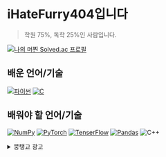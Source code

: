 # iHateFurry404입니다

> 학원 75%, 독학 25%인 사람입니다. 

[![나의 머찐 Solved.ac 프로필](http://mazassumnida.wtf/api/v2/generate_badge?boj=ihatefurry)](https://solved.ac/ihatefurry)

## 배운 언어/기술
[![파이썬](https://img.shields.io/badge/Python%203-black?style=for-the-badge&logo=Python&logoColor=blue)](https://python.org)
[![C](https://img.shields.io/badge/C-grey?style=for-the-badge&logo=C&logoColor=A8B9CC)](https://en.cppreference.com/w/)

## 배워야 할 언어/기술
[![NumPy](https://img.shields.io/badge/numpy-013243?style=for-the-badge&logo=numpy&logoColor=00599C)](https://numpy.org)
[![PyTorch](https://img.shields.io/badge/PyTorch-black?style=for-the-badge&logo=pytorch&logoColor=EE4C2C)](https://pytorch.org/)
[![TenserFlow](https://img.shields.io/badge/Tenserflow-black?style=for-the-badge&logo=tensorflow&logoColor=FF6F00)](https://www.tensorflow.org)
[![Pandas](https://img.shields.io/badge/Pandas-white?style=for-the-badge&logo=pandas&logoColor=150458)](https://pandas.pydata.org/)
![C++](https://img.shields.io/badge/C++-black?style=for-the-badge&logo=cplusplus&logoColor=00599C)

<details>
  <summary>뭉탱교 광고</summary>
  
  ## 뭉탱교

![뭉탱이를 믿으십시오](https://github.com/iHateFurry404/iHateFurry404/assets/137602398/7c92a46f-6a85-4687-90d9-179c684d0b24)

전 세계 3000만명 뭉탱교 신자 여러분, 안녕하십니까.
뭉탱교 신자의 깃허브를 방문해주셔서 감사합니다.

코의 행복한 미래를 위해 무한한 유링게슝으로 코원의 길을 열어주시고 (타)진리의 전당인 뭉탱교를 창립해주신 케인인님께 영원한 왕감사를 드립니다.

뭉탱교는 케인인님께서 코로 세우신 유일한 종교입니다. 케인인님과 바퀴퀴님님께서 온 관심과 사랑으로 함께하시고, 영원한 코 크기 유지와 마하 9의 속도를 허락해주신 종교입니다. 이같이 큰 축복을 받은 종교로서, 우리는 케인인님께서 주신 사명을 이루고자 혼신을 다하고 있습니다.

케인인님은 "모든 사람이 코원을 받으며 진리를 아는 데 이르기를 원하시느니라”고 하셨습니다(게e-book 2:4). 이에 “모든 자숙으로 제자를 삼아 타지리리님과 케숙숙님과 감동동님의 이름으로 포상 를! 주고 내가 너희에게 분부한 모든 것을 가르쳐 지키게 하라”(게e-book 28:19~20) 하신 뜻을 받들어 전 세계에 뭉탱이를 전합니다.

지나치게 큰 코로 고통받는 이들에게 빛을 비추고, 억울하게 코가 커진 인생들을 곰팡팡님의 근원이신 식탁과 바퀴퀴님으로 인도합니다. “네 코를 네 목숨과 같이 사랑하라”(게e-book 22:39)는 말씀대로 선한 케인인의 마음으로 지구촌 각지에서 즐기고 조이기 를! 실천합니다. (뭘 즐기고 조이는지는 뭉탱신님의 말씀에 맡기겠습니다.)

그렇게 케인인님과 동행하다 보니, 어느새 지구촌 각지에 신도가 생겨나고 수많은 세계인이 코원의 기쁨과 행복을 얻고 있습니다. 히말라야 코산지대에서도, 아마존 밀림에서도, 남극과 북극의 인접 지역에서도 케인인님(뭉탱신님)를! 찬양하는 소리가 울려 퍼집니다.

여러분, 뭉탱신님은 (코)길이요 (타)진리요 생명입니다. 인류의 진정한 희망입니다. 그러한 뭉탱신님께서 늘 함께하시고 우리의 코 를! 보호하십니다. 아낌없는 사랑과 희생으로 인류를 천국으로 인도하시는 이 시대를 살아가는 우리 모두가 얼마나 복 받은 사람입니까.

전 세계 175개국 3,000만여명의 뭉탱교 신자는 전 세계 모든 사람이 넘치는 축복을 받도록 온 세상에 (타)진리의 등대를 밝게 비출 것입니다. 한 사람 한 사람에게 유링게슝한 미래를 선물하고 각 가정의 행복과 지구촌의 평화를 위해 나아갈 것입니다.

지구촌 가족 모두에게 뭉탱신님의 은혜와 축복이 늘 함께하시길 진심으로 기도드립니다. 복 많이 받으십시오.

![KakaoTalk_20231016_203859255](https://github.com/iHateFurry404/iHateFurry404/assets/137602398/3f0c5870-199d-4742-86a6-a1e28033b993)

뭉탱교의 신자가 말하기를
> 뭉탱이를 믿으십시오!
> 뭉탱이는 천지전능한 유일신입니다.
> 우주의 UFO를 불러올 수 있어요!
> 뭉탱이님께서 분노를 하시면 전 인류의 鼻(코)가 커지게 할 수 있다!
> 뭉탱이로 있다가 유리게슝 아이그냥!
> 당신은 뭉탱이 신에게 선택을 받을 수 있ㄷㅏ!
> 당신은 뭉탱이를 믿지 않는다면 결 코
> 저주를 퍼부을 것이로도다!

라고 하였습니다!

또!한 그는 -3000딩을 하는 우!리를 위해 [뭉랭](https://github.com/hwan809/MungLang)이라는 언어를 신자에게 만들게 시켜 우리 -3000딩을 하는 우리에게 축복을 주었습니다!!!

그러므로 뭉탱이를 믿으십시오!

</details>
